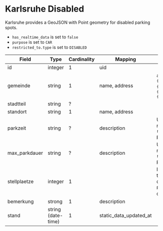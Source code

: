 # Karlsruhe Disabled

Karlsruhe provides a GeoJSON with Point geometry for disabled parking spots.

* `has_realtime_data` is set to `false`
* `purpose` is set to `CAR`
* `restricted_to.type` is set to `DISABLED`

| Field         | Type               | Cardinality | Mapping                | Comment                                                                                         |
|---------------|--------------------|-------------|------------------------|-------------------------------------------------------------------------------------------------|
| id            | integer            | 1           | uid                    |                                                                                                 |
| gemeinde      | string             | 1           | name, address          | `address` will be `{standort}, {gemeinde}`. `name` will be `{standort}, {gemeinde} {stadtteil}` |
| stadtteil     | string             | ?           |                        |                                                                                                 |
| standort      | string             | 1           | name, address          |                                                                                                 |
| parkzeit      | string             | ?           | description            | Unclear format, no reliable converter to `restricted_to.hours` possible.                        |
| max_parkdauer | string             | ?           | description            | Unclear format, no reliable converter to `restricted_to.may_stay` possible.                     |
| stellplaetze  | integer            | 1           |                        | If stellplaetze is more then 1, multiple slightly distributed `ParkingSpot`s are created.       |
| bemerkung     | strong             | 1           | description            |                                                                                                 |
| stand         | string (date-time) | 1           | static_data_updated_at |                                                                                                 |
